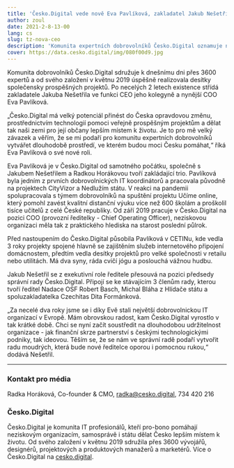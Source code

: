 ```yaml
---
title: 'Česko.Digital vede nově Eva Pavlíková, zakladatel Jakub Nešetřil se stal předsedou správní rady'
author: zoul
date: 2021-2-8-13-00
lang: cs
slug: tz-nova-ceo
description: 'Komunita expertních dobrovolníků Česko.Digital oznamuje novou výkonnou ředitelku organizace Evu Pavlíkovou. Původní zakladatel Jakub Nešetřil se stává předsedou správní rady, z níž chce vytvořit radu moudrých.'
cover: https://data.cesko.digital/img/080f00d9.jpg
---
```


Komunita dobrovolníků Česko.Digital sdružuje k dnešnímu dni přes 3600 expertů a od svého založení v květnu 2019 úspěšně realizovala desítky společensky prospěšných projektů. Po necelých 2 letech existence střídá zakladatele Jakuba Nešetřila ve funkci CEO jeho kolegyně a nynější COO Eva Pavlíková.

„Česko.Digital má velký potenciál přinést do Česka opravdovou změnu, prostřednictvím technologií pomoci veřejně prospěšným projektům a dělat tak naši zemi pro její občany lepším místem k životu. Je to pro mě velký závazek a věřím, že se mi podaří pro komunitu expertních dobrovolníků vytvářet dlouhodobě prostředí, ve kterém budou moci Česku pomáhat,“ říká Eva Pavlíková o své nové roli.

Eva Pavlíková je v Česko.Digital od samotného počátku, společně s Jakubem Nešetřilem a Radkou Horákovou tvoří zakládající trio. Pavlíková byla jedním z prvních dobrovolnických IT koordinátorů a pracovala původně na projektech CityVizor a Nedlužím státu. V reakci na pandemii spolupracovala s týmem dobrovolníků na spuštění projektu Učíme online, který pomohl zavést kvalitní distanční výuku více než 600 školám a proškolil tisíce učitelů z celé České republiky. Od září 2019 pracuje v Česko.Digital na pozici COO (provozní ředitelky - Chief Operating Officer), neziskovou organizaci měla tak z praktického hlediska na starost poslední půlrok.

Před nastoupením do Česko.Digital působila Pavlíková v CETINu, kde vedla 3 roky projekty spojené hlavně se zajištěním služeb internetového připojení domácnostem, předtím vedla desítky projektů pro velké společnosti v retailu nebo utilitách. Má dva syny, ráda cvičí jógu a poslouchá vážnou hudbu.

Jakub Nešetřil se z exekutivní role ředitele přesouvá na pozici předsedy správní rady Česko.Digital. Připojí se ke stávajícím 3 členům rady, kterou tvoří ředitel Nadace OSF Robert Basch, Michal Bláha z Hlídače státu a spoluzakladatelka Czechitas Dita Formánková.

„Za necelé dva roky jsme se i díky Evě stali největší dobrovolnickou IT organizací v Evropě. Mám obrovskou radost, kam Česko.Digital vyrostlo v tak krátké době. Chci se nyní začít soustředit na dlouhodobou udržitelnost organizace - jak finanční skrze partnerství s českými technologickými podniky, tak ideovou. Těším se, že se nám ve správní radě podaří vytvořit radu moudrých, která bude nové ředitelce oporou i pomocnou rukou,“ dodává Nešetřil.

---

### Kontakt pro média

Radka Horáková, Co-founder & CMO, <radka@cesko.digital>, 734 420 216

### Česko.Digital

Česko.Digital je komunita IT profesionálů, kteří pro-bono pomáhají neziskovým organizacím, samosprávě i státu dělat Česko lepším místem k životu. Od svého založení v květnu 2019 sdružila přes 3600 vývojářů, designérů, projektových a produktových manažerů a marketérů. Více o Česko.Digital na [cesko.digital](https://cesko.digital).
